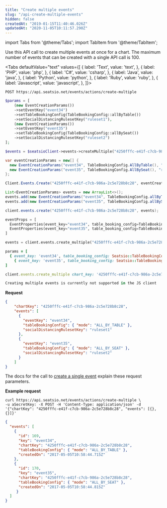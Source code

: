 ```yaml
---
title: "Create multiple events"
slug: "/api-create-multiple-events"
hidden: false
createdAt: "2019-01-15T11:40:46.026Z"
updatedAt: "2020-11-05T10:11:57.290Z"
---
```


import Tabs from '@theme/Tabs';
import TabItem from '@theme/TabItem';

Use this API call to create multiple events at once for a chart. The maximum number of events that can be created with a single API call is 100.  


<Tabs 
  defaultValue="text"
  values={[
{ label: 'Text', value: 'text', },
{ label: 'PHP', value: 'php', },
{ label: 'C#', value: 'csharp', },
{ label: 'Java', value: 'java', },
{ label: 'Python', value: 'python', },
{ label: 'Ruby', value: 'ruby', },
{ label: 'Javascript', value: 'javascript', },
]}>
<TabItem value='text'>

```text
POST https://api.seatsio.net/events/actions/create-multiple
```

</TabItem>
<TabItem value='php'>

```php
$params = [
	(new EventCreationParams())
    ->setEventKey("event34")
    ->setTableBookingConfig(TableBookingConfig::allByTable())
    ->setSocialDistancingRulesetKey("ruleset1"),
	(new EventCreationParams())
    ->setEventKey("event35")
    ->setTableBookingConfig(TableBookingConfig::allBySeat())
    ->setSocialDistancingRulesetKey("ruleset2")
];

$events = $seatsioClient->events->createMultiple("4250fffc-e41f-c7cb-986a-2c5e728b8c28", $params);
```

</TabItem>
<TabItem value='csharp'>

```csharp
var eventCreationParams = new[] {
  new EventCreationParams("event34", TableBookingConfig.AllByTable(), "ruleset1"),
  new EventCreationParams("event35", TableBookingConfig.AllBySeat(), "ruleset2")
};

Client.Events.Create("4250fffc-e41f-c7cb-986a-2c5e728b8c28", eventCreationParams);
```

</TabItem>
<TabItem value='java'>

```java
List<EventCreationParams> events = new ArrayList<>();
events.add(new EventCreationParams("event34", TableBookingConfig.allByTable(), "ruleset1"));
events.add(new EventCreationParams("event35", TableBookingConfig.allBySeat(), "ruleset2"));

client.events.create("4250fffc-e41f-c7cb-986a-2c5e728b8c28", events);
```

</TabItem>
<TabItem value='python'>

```python
eventProps = [
  EventProperties(event_key="event34", table_booking_config=TableBookingConfig.all_by_table(), social_distancing_ruleset_key="ruleset1"),
  EventProperties(event_key="event35", table_booking_config=TableBookingConfig.all_by_seat(), social_distancing_ruleset_key="ruleset2")
]

events = client.events.create_multiple("4250fffc-e41f-c7cb-986a-2c5e728b8c28", eventProps);
```

</TabItem>
<TabItem value='ruby'>

```ruby
params = [
  { event_key: 'event34', table_booking_config: Seatsio::TableBookingConfig::all_by_table(), social_distancing_ruleset_key: 'ruleset1' },
    { event_key: 'event35', table_booking_config: Seatsio::TableBookingConfig::all_by_seat(), social_distancing_ruleset_key: 'ruleset2' }
]

client.events.create_multiple chart_key: '4250fffc-e41f-c7cb-986a-2c5e728b8c28' event_creation_params: params
```

</TabItem>
<TabItem value='javascript'>

```javascript
Creating multiple events is currently not supported in the JS client
```

</TabItem>
</Tabs>


**Request**
```json
{
    "chartKey": "4250fffc-e41f-c7cb-986a-2c5e728b8c28",
    "events": [
      { 
        "eventKey": "event34",
        "tableBookingConfig": { "mode": "ALL_BY_TABLE" },
        "socialDistancingRulesetKey": "ruleset1"
      },
      {
        "eventKey": "event35",
        "tableBookingConfig": { "mode": "ALL_BY_SEAT" },
        "socialDistancingRulesetKey": "ruleset2"
      }
    ]
}
```
The docs for the call to [create a single event](/docs/api-create-an-event) explain these request parameters.

**Example request**
```curl
curl https://api.seatsio.net/events/actions/create-multiple \
-u aSecretKey: -X POST -H 'Content-Type: application/json' -d '{"chartKey": "4250fffc-e41f-c7cb-986a-2c5e728b8c28", "events": [{}, {}]}'
```

```json
{
  "events": [
    {
      "id": 169,
      "key": "event34",
      "chartKey": "4250fffc-e41f-c7cb-986a-2c5e728b8c28",
      "tableBookingConfig": { "mode": "ALL_BY_TABLE" },
      "createdOn": "2017-05-05T10:58:44.715Z"
    },
    {
      "id": 170,
      "key": "event35",
      "chartKey": "4250fffc-e41f-c7cb-986a-2c5e728b8c28",
      "tableBookingConfig": { "mode": "ALL_BY_SEAT" },
      "createdOn": "2017-05-05T10:58:44.815Z"
     }
  ]
}
```
